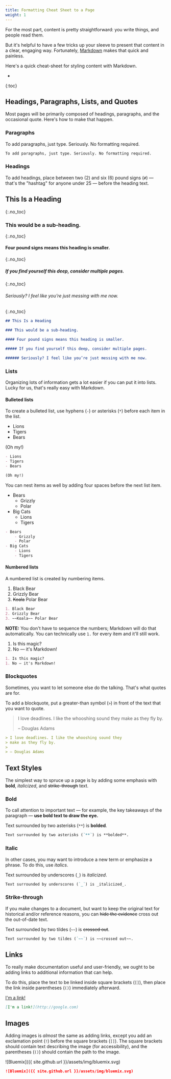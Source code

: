 ```yaml
---
title: Formatting Cheat Sheet to a Page
weight: 1
---
```


For the most part, content is pretty straightforward: you write things, and people read them.

But it's helpful to have a few tricks up your sleeve to present that content in a clear, engaging way. Fortunately, [Markdown](https://daringfireball.net/projects/markdown/) makes that quick and painless.

Here's a quick cheat-sheet for styling content with Markdown.

- 
{:toc}

## Headings, Paragraphs, Lists, and Quotes

Most pages will be primarily composed of headings, paragraphs, and the occasional quote. Here's how to make that happen.

### Paragraphs

To add paragraphs, just type. Seriously. No formatting required.

``` md
To add paragraphs, just type. Seriously. No formatting required.
```

### Headings

To add headings, place between two (2) and six (6) pound signs (`#`) — that's the "hashtag" for anyone under 25 — before the heading text.

## This Is a Heading
{:.no_toc}

### This would be a sub-heading.
{:.no_toc}

#### Four pound signs means this heading is smaller.
{:.no_toc}

##### If you find yourself this deep, consider multiple pages.
{:.no_toc}

###### Seriously? I feel like you’re just messing with me now.
{:.no_toc}

``` md
## This Is a Heading

### This would be a sub-heading.

#### Four pound signs means this heading is smaller.

##### If you find yourself this deep, consider multiple pages.

###### Seriously? I feel like you’re just messing with me now.
```

### Lists

Organizing lots of information gets a lot easier if you can put it into lists. Lucky for us, that's really easy with Markdown.

#### Bulleted lists

To create a bulleted list, use hyphens (`-`) or asterisks (`*`) before each item in the list.

- Lions
- Tigers
- Bears

(Oh my!)

``` md 
- Lions
- Tigers
- Bears

(Oh my!)
```

You can nest items as well by adding four spaces before the next list item.

- Bears
    - Grizzly
    - Polar
- Big Cats
    - Lions
    - Tigers

``` md
- Bears
    - Grizzly
    - Polar
- Big Cats
    - Lions
    - Tigers
```

#### Numbered lists

A numbered list is created by numbering items.

1. Black Bear 
2. Grizzly Bear 
3. ~~Koala~~ Polar Bear 

``` md 
1. Black Bear 
2. Grizzly Bear 
3. ~~Koala~~ Polar Bear 
```

**NOTE:** You don't have to sequence the numbers; Markdown will do that automatically. You can technically use `1.` for every item and it'll still work.

1. Is this magic?
1. No — it's Markdown!

``` md 
1. Is this magic?
1. No — it's Markdown!
```

### Blockquotes

Sometimes, you want to let someone else do the talking. That's what quotes are for.

To add a blockquote, put a greater-than symbol (`>`) in front of the text that you want to quote.

> I love deadlines. I like the whooshing sound they 
> make as they fly by.
> 
> – Douglas Adams

``` md 
> I love deadlines. I like the whooshing sound they 
> make as they fly by.
> 
> – Douglas Adams
```

## Text Styles

The simplest way to spruce up a page is by adding some emphasis with **bold**, _italicized_, and ~~strike-through~~ text.

### Bold
To call attention to important text — for example, the key takeaways of the paragraph — **use bold text to draw the eye.**

Text surrounded by two asterisks (`**`) is **bolded**.

``` md
Text surrounded by two asterisks (`**`) is **bolded**.
```

### Italic

In other cases, you may want to introduce a new term or emphasize a phrase. To do this, use _italics_.

Text surrounded by underscores (`_`) is _italicized_.

``` md
Text surrounded by underscores (`_`) is _italicized_.
```

### Strike-through

If you make changes to a document, but want to keep the original text for historical and/or reference reasons, you can ~~hide the evidence~~ cross out the out-of-date text.

Text surrounded by two tildes (`~~`) is ~~crossed out~~.

``` md
Text surrounded by two tildes (`~~`) is ~~crossed out~~.
```

## Links

To really make documentation useful and user-friendly, we ought to be adding links to additional information that can help.

To do this, place the text to be linked inside square brackets (`[]`), then place the link inside parentheses (`()`) immediately afterward.

[I'm a link!](http://google.com)

``` md 
[I'm a link!](http://google.com)
```

## Images

Adding images is _almost_ the same as adding links, except you add an exclamation point (`!`) before the square brackets (`[]`). The square brackets should contain text describing the image (for accessibility), and the parentheses (`()`) should contain the path to the image.

![Bluemix]({{ site.github.url }}/assets/img/bluemix.svg)

``` md
![Bluemix]({{ site.github.url }}/assets/img/bluemix.svg)
```
